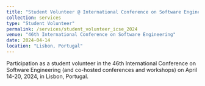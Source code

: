 ```yaml
---
title: "Student Volunteer @ International Conference on Software Engineering (ICSE 2024)"
collection: services
type: "Student Volunteer"
permalink: /services/student_volunteer_icse_2024
venue: "46th International Conference on Software Engineering"
date: 2024-04-14
location: "Lisbon, Portugal"
---
```


Participation as a student volunteer in the 46th International Conference on Software Engineering (and co-hosted conferences and workshops) on April 14-20, 2024, in Lisbon, Portugal.
